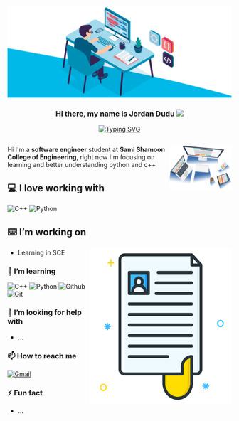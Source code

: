 [![MasterHead](00086-desk-anim-v0.3.gif)]()
<h3 align="center">
Hi there, my name is Jordan Dudu <img src="https://media.giphy.com/media/hvRJCLFzcasrR4ia7z/giphy.gif" width="30"> 
</h3>

<p align="center">
<a href="https://git.io/typing-svg"><img src="https://readme-typing-svg.demolab.com?font=Fira+Code&pause=1000&center=true&width=435&lines=I'm+a+programmer;Always+learning+new+things;Nice+to+meet+you...!" alt="Typing SVG" /></a>
</p>

<h2 align="left" id="JordanDaudu"> </h2>
<img align="right" alt="IMAGE" src="https://raw.githubusercontent.com/JordanDaudu/JordanDaudu/refs/heads/main/img2.png" width="140" height="100" />
Hi I'm a <strong>software engineer</strong> student at <strong>Sami Shamoon College of Engineering</strong>, right now I'm focusing on learning and better understanding python and c++

<h2 align="left" id="JordanDaudu">💻 I love working with</h2>

<div display="flex">
  <img src="https://img.shields.io/badge/-C++-blue?logo=cplusplus" height="30" alt="C++"/>
  <img src="https://img.shields.io/badge/python-3670A0?style=for-the-badge&logo=python&logoColor=ffdd54" height="30" alt="Python"/>
</div>

<h2 align="left" id="JordanDaudu">⌨️ I’m working on</h2>
<img align="right" alt="GIF" src="https://raw.githubusercontent.com/JordanDaudu/JordanDaudu/refs/heads/main/cv.png" width="320" height="350" />


- Learning in SCE

### 🌱 I’m learning

<div display="flex">
  <img src="https://img.shields.io/badge/-C++-blue?logo=cplusplus" height="30" alt="C++"/>
  <img src="https://img.shields.io/badge/python-3670A0?style=for-the-badge&logo=python&logoColor=ffdd54" height="30" alt="Python"/>
  <img src="https://img.shields.io/badge/GitHub-%23121011.svg?logo=github&logoColor=white" height="30" alt="Github"/>
  <img src="https://img.shields.io/badge/Git-F05032?logo=git&logoColor=fff)" height="30" alt="Git"/>
  
</div>

### 🤔 I’m looking for help with

- ...

### 📫 How to reach me

<div display="flex">
  <a href="mailto:jordaDa@ac.ace.ac.il">
    <img src="https://img.shields.io/badge/Gmail-D14836?style=for-the-badge&logo=gmail&logoColor=white" alt="Gmail"/>
  </a>
</div>

### ⚡ Fun fact
- ...
